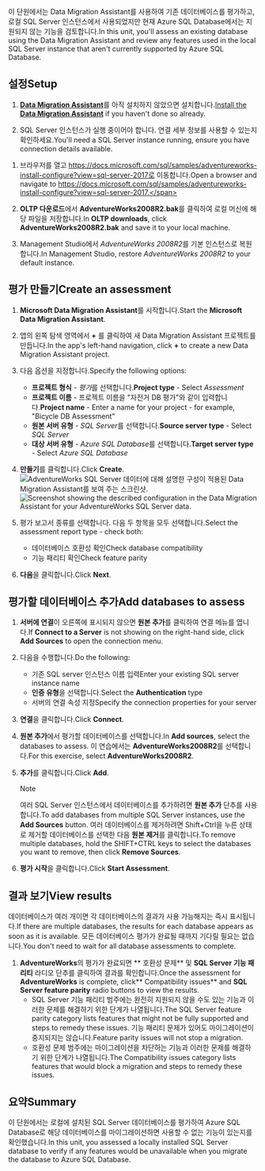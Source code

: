 <span data-ttu-id="4eaa6-101">이 단원에서는 Data Migration Assistant를 사용하여 기존 데이터베이스를 평가하고, 로컬 SQL Server 인스턴스에서 사용되었지만 현재 Azure SQL Database에서는 지원되지 않는 기능을 검토합니다.</span><span class="sxs-lookup"><span data-stu-id="4eaa6-101">In this unit, you'll assess an existing database using the Data Migration Assistant and review any features used in the local SQL Server instance that aren't currently supported by Azure SQL Database.</span></span>

## <a name="setup"></a><span data-ttu-id="4eaa6-102">설정</span><span class="sxs-lookup"><span data-stu-id="4eaa6-102">Setup</span></span>

1. <span data-ttu-id="4eaa6-103">[**Data Migration Assistant**](https://www.microsoft.com/download/details.aspx?id=53595)를 아직 설치하지 않았으면 설치합니다.</span><span class="sxs-lookup"><span data-stu-id="4eaa6-103">[Install the **Data Migration Assistant**](https://www.microsoft.com/download/details.aspx?id=53595) if you haven't done so already.</span></span>

1. <span data-ttu-id="4eaa6-104">SQL Server 인스턴스가 실행 중이어야 합니다. 연결 세부 정보를 사용할 수 있는지 확인하세요.</span><span class="sxs-lookup"><span data-stu-id="4eaa6-104">You'll need a SQL Server instance running, ensure you have connection details available.</span></span>

<!-- TODO: replace with an LOD VM -->

1. <span data-ttu-id="4eaa6-105">브라우저를 열고 https://docs.microsoft.com/sql/samples/adventureworks-install-configure?view=sql-server-2017로 이동합니다.</span><span class="sxs-lookup"><span data-stu-id="4eaa6-105">Open a browser and navigate to https://docs.microsoft.com/sql/samples/adventureworks-install-configure?view=sql-server-2017.</span></span>

1. <span data-ttu-id="4eaa6-106">**OLTP 다운로드**에서 **AdventureWorks2008R2.bak**를 클릭하여 로컬 머신에 해당 파일을 저장합니다.</span><span class="sxs-lookup"><span data-stu-id="4eaa6-106">In **OLTP downloads**, click **AdventureWorks2008R2.bak** and save it to your local machine.</span></span>

1. <span data-ttu-id="4eaa6-107">Management Studio에서 *AdventureWorks 2008R2*를 기본 인스턴스로 복원합니다.</span><span class="sxs-lookup"><span data-stu-id="4eaa6-107">In Management Studio, restore *AdventureWorks 2008R2* to your default instance.</span></span>

## <a name="create-an-assessment"></a><span data-ttu-id="4eaa6-108">평가 만들기</span><span class="sxs-lookup"><span data-stu-id="4eaa6-108">Create an assessment</span></span>

1. <span data-ttu-id="4eaa6-109">**Microsoft Data Migration Assistant**를 시작합니다.</span><span class="sxs-lookup"><span data-stu-id="4eaa6-109">Start the **Microsoft Data Migration Assistant**.</span></span>

1. <span data-ttu-id="4eaa6-110">앱의 왼쪽 탐색 영역에서 __+__ 를 클릭하여 새 Data Migration Assistant 프로젝트를 만듭니다.</span><span class="sxs-lookup"><span data-stu-id="4eaa6-110">In the app's left-hand navigation, click __+__ to create a new Data Migration Assistant project.</span></span>

1. <span data-ttu-id="4eaa6-111">다음 옵션을 지정합니다.</span><span class="sxs-lookup"><span data-stu-id="4eaa6-111">Specify the following options:</span></span>

    - <span data-ttu-id="4eaa6-112">**프로젝트 형식** - *평가*를 선택합니다.</span><span class="sxs-lookup"><span data-stu-id="4eaa6-112">**Project type** - Select *Assessment*</span></span>
    - <span data-ttu-id="4eaa6-113">**프로젝트 이름** - 프로젝트 이름을 "자전거 DB 평가"와 같이 입력합니다.</span><span class="sxs-lookup"><span data-stu-id="4eaa6-113">**Project name** - Enter a name for your project - for example, "Bicycle DB Assessment"</span></span>
    - <span data-ttu-id="4eaa6-114">**원본 서버 유형** - *SQL Server*를 선택합니다.</span><span class="sxs-lookup"><span data-stu-id="4eaa6-114">**Source server type** - Select *SQL Server*</span></span>
    - <span data-ttu-id="4eaa6-115">**대상 서버 유형** - *Azure SQL Database*를 선택합니다.</span><span class="sxs-lookup"><span data-stu-id="4eaa6-115">**Target server type** - Select *Azure SQL Database*</span></span>

1. <span data-ttu-id="4eaa6-116">**만들기**를 클릭합니다.</span><span class="sxs-lookup"><span data-stu-id="4eaa6-116">Click **Create**.</span></span>
    <span data-ttu-id="4eaa6-117">![AdventureWorks SQL Server 데이터에 대해 설명한 구성이 적용된 Data Migration Assistant를 보여 주는 스크린샷.](../media-draft/3-create-assessment.png)</span><span class="sxs-lookup"><span data-stu-id="4eaa6-117">![Screenshot showing the described configuration in the Data Migration Assistant for your AdventureWorks SQL Server data.](../media-draft/3-create-assessment.png)</span></span>

1. <span data-ttu-id="4eaa6-118">평가 보고서 종류를 선택합니다. 다음 두 항목을 모두 선택합니다.</span><span class="sxs-lookup"><span data-stu-id="4eaa6-118">Select the assessment report type - check both:</span></span>
    - <span data-ttu-id="4eaa6-119">데이터베이스 호환성 확인</span><span class="sxs-lookup"><span data-stu-id="4eaa6-119">Check database compatibility</span></span>
    - <span data-ttu-id="4eaa6-120">기능 패리티 확인</span><span class="sxs-lookup"><span data-stu-id="4eaa6-120">Check feature parity</span></span>

1. <span data-ttu-id="4eaa6-121">**다음**을 클릭합니다.</span><span class="sxs-lookup"><span data-stu-id="4eaa6-121">Click **Next**.</span></span>

## <a name="add-databases-to-assess"></a><span data-ttu-id="4eaa6-122">평가할 데이터베이스 추가</span><span class="sxs-lookup"><span data-stu-id="4eaa6-122">Add databases to assess</span></span>

1. <span data-ttu-id="4eaa6-123">**서버에 연결**이 오른쪽에 표시되지 않으면 **원본 추가**를 클릭하여 연결 메뉴를 엽니다.</span><span class="sxs-lookup"><span data-stu-id="4eaa6-123">If **Connect to a Server** is not showing on the right-hand side, click **Add Sources** to open the connection menu.</span></span>

1. <span data-ttu-id="4eaa6-124">다음을 수행합니다.</span><span class="sxs-lookup"><span data-stu-id="4eaa6-124">Do the following:</span></span>
    - <span data-ttu-id="4eaa6-125">기존 SQL server 인스턴스 이름 입력</span><span class="sxs-lookup"><span data-stu-id="4eaa6-125">Enter your existing SQL server instance name</span></span>
    - <span data-ttu-id="4eaa6-126">**인증 유형**을 선택합니다.</span><span class="sxs-lookup"><span data-stu-id="4eaa6-126">Select the **Authentication** type</span></span>
    - <span data-ttu-id="4eaa6-127">서버의 연결 속성 지정</span><span class="sxs-lookup"><span data-stu-id="4eaa6-127">Specify the connection properties for your server</span></span>

1. <span data-ttu-id="4eaa6-128">**연결**을 클릭합니다.</span><span class="sxs-lookup"><span data-stu-id="4eaa6-128">Click **Connect**.</span></span>

1. <span data-ttu-id="4eaa6-129">**원본 추가**에서 평가할 데이터베이스를 선택합니다.</span><span class="sxs-lookup"><span data-stu-id="4eaa6-129">In **Add sources**, select the databases to assess.</span></span> <span data-ttu-id="4eaa6-130">이 연습에서는 **AdventureWorks2008R2**를 선택합니다.</span><span class="sxs-lookup"><span data-stu-id="4eaa6-130">For this exercise, select **AdventureWorks2008R2**.</span></span>

1. <span data-ttu-id="4eaa6-131">**추가**를 클릭합니다.</span><span class="sxs-lookup"><span data-stu-id="4eaa6-131">Click **Add**.</span></span>
    > [!NOTE]
    > <span data-ttu-id="4eaa6-132">여러 SQL Server 인스턴스에서 데이터베이스를 추가하려면 **원본 추가** 단추를 사용합니다.</span><span class="sxs-lookup"><span data-stu-id="4eaa6-132">To add databases from multiple SQL Server instances, use the **Add Sources** button.</span></span> <span data-ttu-id="4eaa6-133">여러 데이터베이스를 제거하려면 Shift+Ctrl을 누른 상태로 제거할 데이터베이스를 선택한 다음 **원본 제거**를 클릭합니다.</span><span class="sxs-lookup"><span data-stu-id="4eaa6-133">To remove multiple databases, hold the SHIFT+CTRL keys to select the databases you want to remove, then click **Remove Sources**.</span></span>

1. <span data-ttu-id="4eaa6-134">**평가 시작**을 클릭합니다.</span><span class="sxs-lookup"><span data-stu-id="4eaa6-134">Click **Start Assessment**.</span></span>

## <a name="view-results"></a><span data-ttu-id="4eaa6-135">결과 보기</span><span class="sxs-lookup"><span data-stu-id="4eaa6-135">View results</span></span>

<span data-ttu-id="4eaa6-136">데이터베이스가 여러 개이면 각 데이터베이스의 결과가 사용 가능해지는 즉시 표시됩니다.</span><span class="sxs-lookup"><span data-stu-id="4eaa6-136">If there are multiple databases, the results for each database appears as soon as it is available.</span></span> <span data-ttu-id="4eaa6-137">모든 데이터베이스 평가가 완료될 때까지 기다릴 필요는 없습니다.</span><span class="sxs-lookup"><span data-stu-id="4eaa6-137">You don't need to wait for all database assessments to complete.</span></span>

1. <span data-ttu-id="4eaa6-138">**AdventureWorks**의 평가가 완료되면 \*\* 호환성 문제\*\* 및 **SQL Server 기능 패리티** 라디오 단추를 클릭하여 결과를 확인합니다.</span><span class="sxs-lookup"><span data-stu-id="4eaa6-138">Once the assessment for **AdventureWorks** is complete, click\*\* Compatibility issues\*\* and **SQL Server feature parity** radio buttons to view the results.</span></span>
    - <span data-ttu-id="4eaa6-139">SQL Server 기능 패리티 범주에는 완전히 지원되지 않을 수도 있는 기능과 이러한 문제를 해결하기 위한 단계가 나열됩니다.</span><span class="sxs-lookup"><span data-stu-id="4eaa6-139">The SQL Server feature parity category lists features that might not be fully supported and steps to remedy these issues.</span></span> <span data-ttu-id="4eaa6-140">기능 패리티 문제가 있어도 마이그레이션이 중지되지는 않습니다.</span><span class="sxs-lookup"><span data-stu-id="4eaa6-140">Feature parity issues will not stop a migration.</span></span>
    - <span data-ttu-id="4eaa6-141">호환성 문제 범주에는 마이그레이션을 차단하는 기능과 이러한 문제를 해결하기 위한 단계가 나열됩니다.</span><span class="sxs-lookup"><span data-stu-id="4eaa6-141">The Compatibility issues category lists features that would block a migration and steps to remedy these issues.</span></span>

## <a name="summary"></a><span data-ttu-id="4eaa6-142">요약</span><span class="sxs-lookup"><span data-stu-id="4eaa6-142">Summary</span></span>

<span data-ttu-id="4eaa6-143">이 단원에서는 로컬에 설치된 SQL Server 데이터베이스를 평가하여 Azure SQL Database로 해당 데이터베이스를 마이그레이션하면 사용할 수 없는 기능이 있는지를 확인했습니다.</span><span class="sxs-lookup"><span data-stu-id="4eaa6-143">In this unit, you assessed a locally installed SQL Server database to verify if any features would be unavailable when you migrate the database to Azure SQL Database.</span></span>